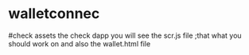 # walletconnec


#check assets the check dapp you will see the scr.js file ;that what you should  work on and also the wallet.html file

